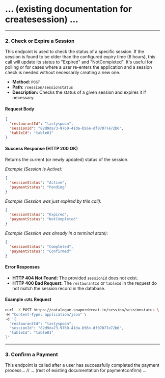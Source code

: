 # ... (existing documentation for createsession) ...

---

### 2. Check or Expire a Session

This endpoint is used to check the status of a specific session. If the session is found to be older than the configured expiry time (8 hours), this call will update its status to "Expired" and "NotCompleted". It's useful for polling or for cases where a user re-enters the application and a session check is needed without necessarily creating a new one.

-   **Method:** `POST`
-   **Path:** `/session/sessionstatus`
-   **Description:** Checks the status of a given session and expires it if necessary.

#### Request Body

```json
{
  "restaurantId": "tastyspoon",
  "sessionId": "82d9da73-9760-41da-b56e-df07077e72b6",
  "tableId": "table01"
}
```

#### Success Response (HTTP 200 OK)

Returns the current (or newly updated) status of the session.

*Example (Session is Active):*
```json
{
  "sessionStatus": "Active",
  "paymentStatus": "Pending"
}
```

*Example (Session was just expired by this call):*
```json
{
  "sessionStatus": "Expired",
  "paymentStatus": "NotCompleted"
}
```

*Example (Session was already in a terminal state):*
```json
{
  "sessionStatus": "Completed",
  "paymentStatus": "Confirmed"
}
```

#### Error Responses

-   **HTTP 404 Not Found:** The provided `sessionId` does not exist.
-   **HTTP 400 Bad Request:** The `restaurantId` or `tableId` in the request do not match the session record in the database.

#### Example `cURL` Request

```bash
curl -X POST https://catalogue.snapordereat.in/session/sessionstatus \
-H "Content-Type: application/json" \
-d '{
  "restaurantId": "tastyspoon",
  "sessionId": "82d9da73-9760-41da-b56e-df07077e72b6",
  "tableId": "table01"
}'
```

---

### 3. Confirm a Payment

This endpoint is called after a user has successfully completed the payment process...
// ... (rest of existing documentation for paymentconfirm) ... 